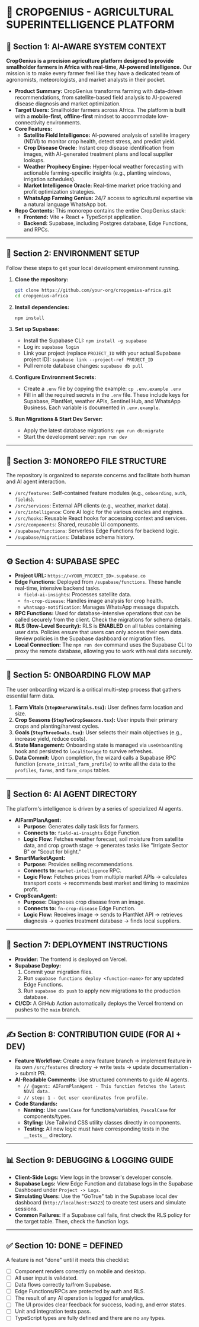 # 🌾 CROPGENIUS - AGRICULTURAL SUPERINTELLIGENCE PLATFORM

## 🧠 Section 1: AI-AWARE SYSTEM CONTEXT

**CropGenius is a precision agriculture platform designed to provide smallholder farmers in Africa with real-time, AI-powered intelligence.** Our mission is to make every farmer feel like they have a dedicated team of agronomists, meteorologists, and market analysts in their pocket.

*   **Product Summary:** CropGenius transforms farming with data-driven recommendations, from satellite-based field analysis to AI-powered disease diagnosis and market optimization.
*   **Target Users:** Smallholder farmers across Africa. The platform is built with a **mobile-first, offline-first** mindset to accommodate low-connectivity environments.
*   **Core Features:**
    *   **Satellite Field Intelligence:** AI-powered analysis of satellite imagery (NDVI) to monitor crop health, detect stress, and predict yield.
    *   **Crop Disease Oracle:** Instant crop disease identification from images, with AI-generated treatment plans and local supplier lookups.
    *   **Weather Prophecy Engine:** Hyper-local weather forecasting with actionable farming-specific insights (e.g., planting windows, irrigation schedules).
    *   **Market Intelligence Oracle:** Real-time market price tracking and profit optimization strategies.
    *   **WhatsApp Farming Genius:** 24/7 access to agricultural expertise via a natural language WhatsApp bot.
*   **Repo Contents:** This monorepo contains the entire CropGenius stack:
    *   **Frontend:** Vite + React + TypeScript application.
    *   **Backend:** Supabase, including Postgres database, Edge Functions, and RPCs.

---

## 🧪 Section 2: ENVIRONMENT SETUP

Follow these steps to get your local development environment running.

1.  **Clone the repository:**
    ```bash
    git clone https://github.com/your-org/cropgenius-africa.git
    cd cropgenius-africa
    ```

2.  **Install dependencies:**
    ```bash
    npm install
    ```

3.  **Set up Supabase:**
    *   Install the Supabase CLI: `npm install -g supabase`
    *   Log in: `supabase login`
    *   Link your project (replace `PROJECT_ID` with your actual Supabase project ID): `supabase link --project-ref PROJECT_ID`
    *   Pull remote database changes: `supabase db pull`

4.  **Configure Environment Secrets:**
    *   Create a `.env` file by copying the example: `cp .env.example .env`
    *   Fill in **all** the required secrets in the `.env` file. These include keys for Supabase, PlantNet, weather APIs, Sentinel Hub, and WhatsApp Business. Each variable is documented in `.env.example`.

5.  **Run Migrations & Start Dev Server:**
    *   Apply the latest database migrations: `npm run db:migrate`
    *   Start the development server: `npm run dev`

---

## 📁 Section 3: MONOREPO FILE STRUCTURE

The repository is organized to separate concerns and facilitate both human and AI agent interaction.

*   `/src/features`: Self-contained feature modules (e.g., `onboarding`, `auth`, `fields`).
*   `/src/services`: External API clients (e.g., weather, market data).
*   `/src/intelligence`: Core AI logic for the various oracles and engines.
*   `/src/hooks`: Reusable React hooks for accessing context and services.
*   `/src/components`: Shared, reusable UI components.
*   `/supabase/functions`: Serverless Edge Functions for backend logic.
*   `/supabase/migrations`: Database schema history.

---

## ⚙️ Section 4: SUPABASE SPEC

*   **Project URL:** `https://<YOUR_PROJECT_ID>.supabase.co`
*   **Edge Functions:** Deployed from `/supabase/functions`. These handle real-time, intensive backend tasks.
    *   `field-ai-insights`: Processes satellite data.
    *   `fn-crop-disease`: Handles image analysis for crop health.
    *   `whatsapp-notification`: Manages WhatsApp message dispatch.
*   **RPC Functions:** Used for database-intensive operations that can be called securely from the client. Check the migrations for schema details.
*   **RLS (Row-Level Security):** RLS is **ENABLED** on all tables containing user data. Policies ensure that users can only access their own data. Review policies in the Supabase dashboard or migration files.
*   **Local Connection:** The `npm run dev` command uses the Supabase CLI to proxy the remote database, allowing you to work with real data securely.

---

## 🔄 Section 5: ONBOARDING FLOW MAP

The user onboarding wizard is a critical multi-step process that gathers essential farm data.

1.  **Farm Vitals (`StepOneFarmVitals.tsx`):** User defines farm location and size.
2.  **Crop Seasons (`StepTwoCropSeasons.tsx`):** User inputs their primary crops and planting/harvest cycles.
3.  **Goals (`StepThreeGoals.tsx`):** User selects their main objectives (e.g., increase yield, reduce costs).
4.  **State Management:** Onboarding state is managed via `useOnboarding` hook and persisted to `localStorage` to survive refreshes.
5.  **Data Commit:** Upon completion, the wizard calls a Supabase RPC function (`create_initial_farm_profile`) to write all the data to the `profiles`, `farms`, and `farm_crops` tables.

---

## 🤖 Section 6: AI AGENT DIRECTORY

The platform's intelligence is driven by a series of specialized AI agents.

*   **AIFarmPlanAgent:**
    *   **Purpose:** Generates daily task lists for farmers.
    *   **Connects to:** `field-ai-insights` Edge Function.
    *   **Logic Flow:** Fetches weather forecast, soil moisture from satellite data, and crop growth stage -> generates tasks like "Irrigate Sector B" or "Scout for blight."
*   **SmartMarketAgent:**
    *   **Purpose:** Provides selling recommendations.
    *   **Connects to:** `market-intelligence` RPC.
    *   **Logic Flow:** Fetches prices from multiple market APIs -> calculates transport costs -> recommends best market and timing to maximize profit.
*   **CropScanAgent:**
    *   **Purpose:** Diagnoses crop disease from an image.
    *   **Connects to:** `fn-crop-disease` Edge Function.
    *   **Logic Flow:** Receives image -> sends to PlantNet API -> retrieves diagnosis -> queries treatment database -> finds local suppliers.

---

## 🔌 Section 7: DEPLOYMENT INSTRUCTIONS

*   **Provider:** The frontend is deployed on Vercel.
*   **Supabase Deploy:**
    1.  Commit your migration files.
    2.  Run `supabase functions deploy <function-name>` for any updated Edge Functions.
    3.  Run `supabase db push` to apply new migrations to the production database.
*   **CI/CD:** A GitHub Action automatically deploys the Vercel frontend on pushes to the `main` branch.

---

## ✍️ Section 8: CONTRIBUTION GUIDE (FOR AI + DEV)

*   **Feature Workflow:** Create a new feature branch -> implement feature in its own `/src/features` directory -> write tests -> update documentation -> submit PR.
*   **AI-Readable Comments:** Use structured comments to guide AI agents.
    *   `// @agent: AIFarmPlanAgent - This function fetches the latest NDVI data.`
    *   `// step: 1 - Get user coordinates from profile.`
*   **Code Standards:**
    *   **Naming:** Use `camelCase` for functions/variables, `PascalCase` for components/types.
    *   **Styling:** Use Tailwind CSS utility classes directly in components.
    *   **Testing:** All new logic must have corresponding tests in the `__tests__` directory.

---

## 📊 Section 9: DEBUGGING & LOGGING GUIDE

*   **Client-Side Logs:** View logs in the browser's developer console.
*   **Supabase Logs:** View Edge Function and database logs in the Supabase Dashboard under `Project -> Logs`.
*   **Simulating Users:** Use the "GoTrue" tab in the Supabase local dev dashboard (`http://localhost:54323`) to create test users and simulate sessions.
*   **Common Failures:** If a Supabase call fails, first check the RLS policy for the target table. Then, check the function logs.

---

## ✅ Section 10: DONE = DEFINED

A feature is not "done" until it meets this checklist:

*   [ ] Component renders correctly on mobile and desktop.
*   [ ] All user input is validated.
*   [ ] Data flows correctly to/from Supabase.
*   [ ] Edge Functions/RPCs are protected by auth and RLS.
*   [ ] The result of any AI operation is logged for analytics.
*   [ ] The UI provides clear feedback for success, loading, and error states.
*   [ ] Unit and integration tests pass.
*   [ ] TypeScript types are fully defined and there are no `any` types.
